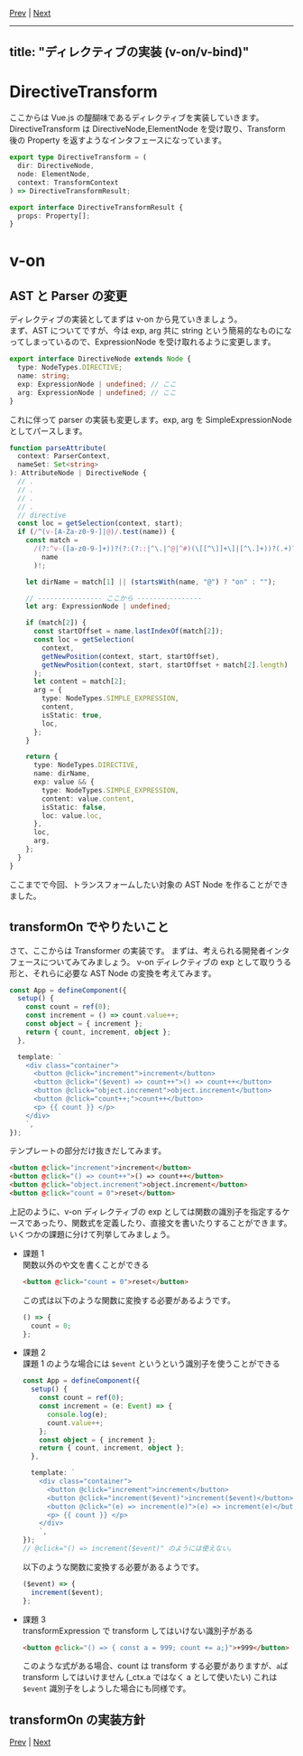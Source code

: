 [Prev](https://github.com/Ubugeeei/chibivue/blob/main/books/japanese/530_scoped_css.md) | [Next](https://github.com/Ubugeeei/chibivue/blob/main/books/japanese/milestones.md)

---
title: "ディレクティブの実装 (v-on/v-bind)"
---

# DirectiveTransform

ここからは Vue.js の醍醐味であるディレクティブを実装していきます。  
DirectiveTransform は DirectiveNode,ElementNode を受け取り、Transform 後の Property を返すようなインタフェースになっています。

```ts
export type DirectiveTransform = (
  dir: DirectiveNode,
  node: ElementNode,
  context: TransformContext
) => DirectiveTransformResult;

export interface DirectiveTransformResult {
  props: Property[];
}
```

# v-on

## AST と Parser の変更

ディレクティブの実装としてまずは v-on から見ていきましょう。  
まず、AST についてですが、今は exp, arg 共に string という簡易的なものになってしまっているので、ExpressionNode を受け取れるように変更します。

```ts
export interface DirectiveNode extends Node {
  type: NodeTypes.DIRECTIVE;
  name: string;
  exp: ExpressionNode | undefined; // ここ
  arg: ExpressionNode | undefined; // ここ
}
```

これに伴って parser の実装も変更します。exp, arg を SimpleExpressionNode としてパースします。

```ts
function parseAttribute(
  context: ParserContext,
  nameSet: Set<string>
): AttributeNode | DirectiveNode {
  // .
  // .
  // .
  // .
  // directive
  const loc = getSelection(context, start);
  if (/^(v-[A-Za-z0-9-]|@)/.test(name)) {
    const match =
      /(?:^v-([a-z0-9-]+))?(?:(?::|^\.|^@|^#)(\[[^\]]+\]|[^\.]+))?(.+)?$/i.exec(
        name
      )!;

    let dirName = match[1] || (startsWith(name, "@") ? "on" : "");

    // ---------------- ここから ----------------
    let arg: ExpressionNode | undefined;

    if (match[2]) {
      const startOffset = name.lastIndexOf(match[2]);
      const loc = getSelection(
        context,
        getNewPosition(context, start, startOffset),
        getNewPosition(context, start, startOffset + match[2].length)
      );
      let content = match[2];
      arg = {
        type: NodeTypes.SIMPLE_EXPRESSION,
        content,
        isStatic: true,
        loc,
      };
    }

    return {
      type: NodeTypes.DIRECTIVE,
      name: dirName,
      exp: value && {
        type: NodeTypes.SIMPLE_EXPRESSION,
        content: value.content,
        isStatic: false,
        loc: value.loc,
      },
      loc,
      arg,
    };
  }
}
```

ここまでで今回、トランスフォームしたい対象の AST Node を作ることができました。

## transformOn でやりたいこと

さて、ここからは Transformer の実装です。
まずは、考えられる開発者インタフェースについてみてみましょう。
v-on ディレクティブの exp として取りうる形と、それらに必要な AST Node の変換を考えてみます。

```ts
const App = defineComponent({
  setup() {
    const count = ref(0);
    const increment = () => count.value++;
    const object = { increment };
    return { count, increment, object };
  },

  template: `
    <div class="container">
      <button @click="increment">increment</button>
      <button @click="($event) => count++">() => count++</button>
      <button @click="object.increment">object.increment</button>
      <button @click="count++;">count++</button>
      <p> {{ count }} </p>
    </div>
    `,
});
```

テンプレートの部分だけ抜きだしてみます。

```html
<button @click="increment">increment</button>
<button @click="() => count++">() => count++</button>
<button @click="object.increment">object.increment</button>
<button @click="count = 0">reset</button>
```

上記のように、v-on ディレクティブの exp としては関数の識別子を指定するケースであったり、関数式を定義したり、直接文を書いたりすることができます。  
いくつかの課題に分けて列挙してみましょう。

- 課題 1  
  関数以外のや文を書くことができる

  ```html
  <button @click="count = 0">reset</button>
  ```

  この式は以下のような関数に変換する必要があるようです。

  ```ts
  () => {
    count = 0;
  };
  ```

- 課題 2  
  課題 1 のような場合には `$event` というという識別子を使うことができる

  ```ts
  const App = defineComponent({
    setup() {
      const count = ref(0);
      const increment = (e: Event) => {
        console.log(e);
        count.value++;
      };
      const object = { increment };
      return { count, increment, object };
    },

    template: `
      <div class="container">
        <button @click="increment">increment</button>
        <button @click="increment($event)">increment($event)</button>
        <button @click="(e) => increment(e)">(e) => increment(e)</button>
        <p> {{ count }} </p>
      </div>
      `,
  });
  // @click="() => increment($event)" のようには使えない。
  ```

  以下のような関数に変換する必要があるようです。

  ```ts
  ($event) => {
    increment($event);
  };
  ```

- 課題 3  
  transformExpression で transform してはいけない識別子がある
  ```html
  <button @click="() => { const a = 999; count += a;}">+999</button>
  ```
  このような式がある場合、count は transform する必要がありますが、`a`ば transform してはいけません (\_ctx.a ではなく a として使いたい)
  これは `$event` 識別子をしようした場合にも同様です。

## transformOn の実装方針


[Prev](https://github.com/Ubugeeei/chibivue/blob/main/books/japanese/530_scoped_css.md) | [Next](https://github.com/Ubugeeei/chibivue/blob/main/books/japanese/milestones.md)